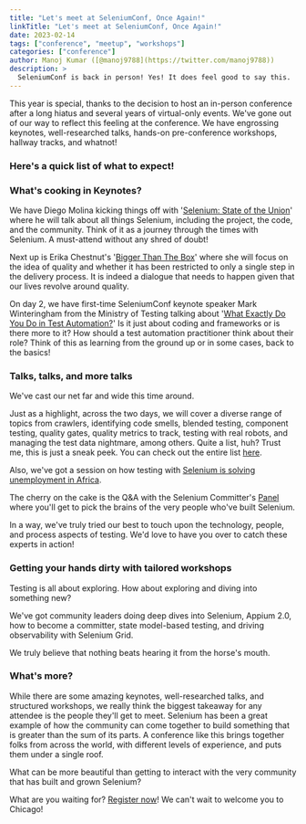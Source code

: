```yaml
---
title: "Let's meet at SeleniumConf, Once Again!"
linkTitle: "Let's meet at SeleniumConf, Once Again!"
date: 2023-02-14
tags: ["conference", "meetup", "workshops"]
categories: ["conference"]
author: Manoj Kumar ([@manoj9788](https://twitter.com/manoj9788))
description: >
  SeleniumConf is back in person! Yes! It does feel good to say this.
---
```


This year is special, thanks to the decision to host an in-person conference after a long hiatus and several years of
virtual-only events. We've gone out of our way to reflect this feeling at the conference. We have engrossing keynotes,
well-researched talks, hands-on pre-conference workshops, hallway tracks, and whatnot!

### Here's a quick list of what to expect!

### What's cooking in Keynotes?

We have Diego Molina kicking things off with
'[Selenium: State of the Union](https://seleniumconf.com/agenda/#selenium-state-of-the-union)' where he will talk about
all things Selenium, including the project, the code, and the community. Think of it as a journey through the times with
Selenium. A must-attend without any shred of doubt!

Next up is Erika Chestnut's '[Bigger Than The Box](https://seleniumconf.com/agenda/#bigger-than-the-box)' where she
will focus on the idea of quality and whether it has been restricted to only a single step in the delivery process.
It is indeed a dialogue that needs to happen given that our lives revolve around quality.

On day 2, we have first-time SeleniumConf keynote speaker Mark Winteringham from the Ministry of Testing talking about
'[What Exactly Do You Do in Test Automation?](https://seleniumconf.com/agenda/#what-exactly-do-you-do-in-test-automation)'
Is it just about coding and frameworks or is there more to it? How should a test automation practitioner think about
their role? Think of this as learning from the ground up or in some cases, back to the basics!

### Talks, talks, and more talks

We've cast our net far and wide this time around.

Just as a highlight, across the two days, we will cover a diverse range of topics from crawlers, identifying code
smells, blended testing, component testing, quality gates, quality metrics to track, testing with real robots, and
managing the test data nightmare, among others. Quite a list, huh? Trust me, this is just a sneak peek. You can check
out the entire list [here](https://seleniumconf.com/agenda/).

Also, we've got a session on how testing with
[Selenium is solving unemployment in Africa](https://seleniumconf.com/agenda/#solving-unemployment-in-africa-with-testing-and-selenium).

The cherry on the cake is the Q&A with the Selenium Committer's [Panel](https://seleniumconf.com/agenda/#q-amp-a-with-the-selenium-committers-panel)
where you'll get to pick the brains of the very people who've built Selenium.

In a way, we've truly tried our best to touch upon the technology, people, and process aspects of testing. We'd love to
have you over to catch these experts in action!

### Getting your hands dirty with tailored workshops

Testing is all about exploring. How about exploring and diving into something new?

We've got community leaders doing deep dives into Selenium, Appium 2.0, how to become a committer, state model-based
testing, and driving observability with Selenium Grid.

We truly believe that nothing beats hearing it from the horse's mouth.

### What's more?

While there are some amazing keynotes, well-researched talks, and structured workshops, we really think the biggest
takeaway for any attendee is the people they'll get to meet. Selenium has been a great example of how the community can
come together to build something that is greater than the sum of its parts. A conference like this brings together folks
from across the world, with different levels of experience, and puts them under a single roof.

What can be more beautiful than getting to interact with the very community that has built and grown Selenium?

What are you waiting for? [Register now](https://seleniumconf.com/register/)! We can't wait to welcome you to Chicago!
